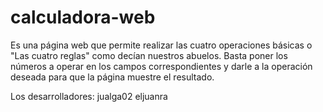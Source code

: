 # calculadora-web

Es una página web que permite realizar las cuatro operaciones básicas
o "Las cuatro reglas" como decían nuestros abuelos.
Basta poner los números a operar en los campos correspondientes y darle
a la operación deseada para que la página muestre el resultado.

Los desarrolladores:
jualga02
eljuanra
